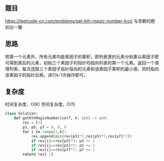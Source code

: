 ## 题目
https://leetcode-cn.com/problems/get-kth-magic-number-lcci/
与丑数的题如出一辙
## 思路
除第一个元素外，所有元素均是素因子的乘积，即列表里的元素分别乘以素因子即可得到其后的元素，初始三个素因子的指针均指向列表的第一个元素。返回一个递增列表，每次选取三个素因子指针指向的元素和该素因子乘积的最小值，同时指向该素因子的指针后移。进行k-1次操作即可。
## 复杂度
时间复杂度，O(K)
空间复杂度，O(1)
```python
class Solution:
    def getKthMagicNumber(self, k: int) -> int:
        res = [1]
        p3, p5, p7 = 0, 0, 0
        for i in range(1,k):
            res.append(min(res[p3]*3,res[p5]*5,res[p7]*7))
            if res[i]==res[p3]*3: p3 += 1
            if res[i]==res[p5]*5: p5 += 1
            if res[i]==res[p7]*7: p7 += 1
        return res[-1]
```
